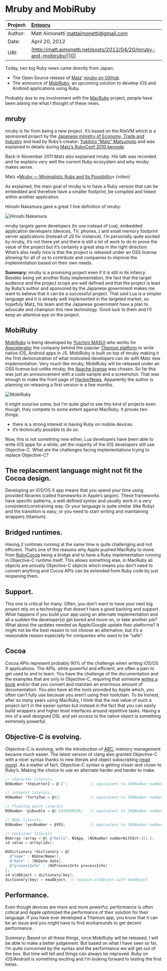 Mruby and MobiRuby
==================

| Project: | [Entooru](https://www.github.com/kyrylo/entooru/)
|:---------|:-----------------------------------------------------------------
| Author:  | Matt Aimonetti <mattaimonetti@gmail.com>
| Date:    | April 20, 2012
| URI:     | [http://matt.aimonetti.net/posts/2012/04/20/mruby-and-mobiruby/][0]


Today, two big Ruby news came directly from Japan:

* The Open Source release of [Matz][4]’ [mruby on GitHub][5].
* The announce of [MobiRuby][6], an upcoming solution to develop iOS and Android
  applications using Ruby.

Probably due to my involvement with the [MacRuby][7] project, people have been asking
me what I thought of these news.

mruby
-----

mruby is far from being a new project. It’s based on the RiteVM which is a
sponsored project by the [Japanese ministry of Economy, Trade and Industry][8] and
lead by Ruby’s creator: [Yukihiro “Matz” Matsumoto][4] and was explained in details
during [Matz’s RubyConf 2010 keynote][9].

Back in November 2011 Matz also explained mruby. His talk was recorded and he
explains very well the current Ruby ecosystem and why mruby makes sense.

Matz «[Mruby — Minimalistic Ruby and Its Possibility][1]» (video)

As explained, the main goal of mruby is to have a Ruby version that can be
embedded and therefore have a smaller footprint, be compiled and linked within
another application.

Hiroshi Nakamura gave a great 1 line definition of mruby:

![Hiroshi Nakamura][2]

mruby targets game developers (to use instead of Lua), embedded application
developers (devices, TV, phones..) and small memory footprint server
applications (instead of JS for instance). I’m personally quite excited by
mruby, it’s not there yet and there is still a lot of work to do to prove the
value of the project but it’s certainly a great step in the right direction.
What’s also really nice is that the project is released under an OSS license
allowing for all of us to contribute and companies to improve the implementation
based on their own needs.

**Summary:** mruby is a promising project even if it is still in its infancy.
Besides being yet another Ruby implementation, the fact that the target audience
and the project scope are well defined and that the project is lead by Ruby’s
author and sponsored by the Japanese government makes me want to believe that it
can be a successful project. That said Lua is a simpler language and it is
already well implemented in the targeted market, so hopefuly Matz, his team and
the Japanese government have a plan to advocate and champion this new technology.
Good luck to them and I’ll keep an attentive eye on the project.

MobiRuby
--------

[MobiRuby][6] is being developed by [Yuichiro MASUI][10] who works for [Appcelerator][11] the
company behind the popular [Titanium platform][12] to write native iOS, Android apps
in JS. MobiRuby is built on top of mruby making it the first demonstration of
what motivated developers can do with Matz new implementation. Very much like
mruby, MobiRuby will be released under an OSS license but unlike mruby, the
[Apache license][13] was chosen. So far this was just an announcement with a code
sample and a screenshot. That was enough to make the front page of [HackerNews][14].
Apparently the author is planning on releasing a first version in a few months.

![MobiRuby][3]

It might surprise some, but I’m quite glad to see this kind of projects even
though, they compete to some extent against MacRuby. It proves two things:

* there is a strong interest in having Ruby on mobile devices.
* it’s technically possible to do so.

Now, this is not something new either, Lua developers have been able to write
iOS apps for a while, yet the majority of the iOS developers still use
Objective-C. What are the challenges facing implementations trying to replace
Objective-C?

The replacement language might not fit the Cocoa design.
--------------------------------------------------------

Developing an iOS/OS X app means that you spend your time using provided
libraries (called frameworks in Apple’s jargon). These frameworks have specific
patterns, a well defined syntax and usually work in a very
consistent/constraining way. Or your language is quite similar (like Ruby) and
the transition is easy, or you need to start writing and maintaining wrappers
(titanium).

Bridged runtimes.
-----------------

Having 2 runtimes running at the same time is quite challenging and not
efficient. That’s one of the reasons why Apple pushed MacRuby to move from
[RubyCocoa][15] being a bridge and to have a Ruby implementation running in
Objective-C runtime itself. This allows something else, in MacRuby all objects
are actually Objective-C objects which means you don’t need to convert anything
and Cocoa APIs can be extended from Ruby code by just reopening them.

Support.
--------

This one is critical for many. Often, you don’t want to have your next big
project rely on a technology that doesn’t have a good backing and support. What
happens if you build your app using an alternate implementation and all a sudden
the developer(s) get bored and move on, or take another job? What about the
updates needed as Apple/Google update their platforms? It might not be the best
reason to not choose an alternative, but it’s a reasonable reason especially for
companies who want to be “safe”.

Cocoa
-----

Cocoa APIs represent probably 90% of the challenge when writing iOS/OS X
applications. The APIs, while powerful and efficient, are often a pain to get
used to and to learn. You have the challenge of the documentation and the
examples that are only in Objective-C, requiring that someone [writes a book][16]
and/or that you convert and maintain an enormous amount of documentation.
You also have all the tools provided by Apple which, you often can’t fully use
because you aren’t using their toolchain. To be honest, after so many years
using MacRuby, I think that the real value of such a project isn’t in the easier
syntax but instead in the fact that you can easily build wrappers and higher
level interfaces around repetitive tasks. Having a mix of a well designed DSL
and yet access to the native object is something extremely powerful.

Objective-C is evolving.
------------------------

Objective-C is evolving, with the introduction of [ARC][17], memory management became
much easier. The latest version of clang also granted Objective-C with a nicer
syntax thanks to new literals and object subscripting ([read more][18]). As a matter
of fact, Objective-C syntax is getting closer and closer to Ruby’s. Making the
choice to use an alternate harder and harder to make.

``` objective-c
// character literals.
NSNumber *theLetterZ = @'Z';          // equivalent to [NSNumber numberWithChar:'Z']

// integral literals.
NSNumber *fortyTwo = @42;             // equivalent to [NSNumber numberWithInt:42]

// floating point literals.
NSNumber *piDouble = @3.1415926535;   // equivalent to [NSNumber numberWithDouble:3.1415926535]

// BOOL literals.
NSNumber *yesNumber = @YES;           // equivalent to [NSNumber numberWithBool:YES]

// Container literals
NSArray *array = @[ @"Hello", NSApp, [NSNumber numberWithInt:42] ];
id value = array[idx];

NSDictionary *dictionary = @{
  @"name" : NSUserName(),
  @"date" : [NSDate date],
  @"processInfo" : [NSProcessInfo processInfo]
};
id oldObject = dictionary[key];
dictionary[key] = newObject; // replace oldObject with newObject
```

Performance.
------------

Even though devices are more and more powerful, performance is often critical
and Apple optimized the performance of their solution for their language. If you
have ever developed a Titanium app, you know that it can be an issue and you
might have to find workarounds to get decent performance.

Summary: Based on all these things, once MobiRuby will be released, I will be
able to make a better judgement. But based on what I have seen so far, I’m quite
concerned by the syntax and the performance we will get out of the box. But time
will tell and things can always be improved. Ruby on iOS/Android is something
exciting and I’m looking forward to testing the first betas.

[0]: http://matt.aimonetti.net/posts/2012/04/20/mruby-and-mobiruby/
[1]: http://youtu.be/sB-IifjyeLI "Part 2"
[2]: http://img-fotki.yandex.ru/get/4911/98991937.9/0_7640e_86148582_orig
[3]: http://img-fotki.yandex.ru/get/9/98991937.9/0_7640d_d0bd2d30_orig
[4]: http://en.wikipedia.org/wiki/Yukihiro_Matsumoto
[5]: https://github.com/mruby/mruby
[6]: http://mobiruby.org/
[7]: http://macruby.org/
[8]: http://www.meti.go.jp/english/
[9]: http://www.slideshare.net/yukihiro_matz/rubyconf-2010-keynote-by-matz
[10]: https://github.com/masuidrive
[11]: http://www.appcelerator.com/
[12]: http://www.appcelerator.com/platform/titanium-sdk
[13]: http://www.apache.org/licenses/LICENSE-2.0.html
[14]: http://news.ycombinator.com/item?id=3866418
[15]: http://en.wikipedia.org/wiki/RubyCocoa
[16]: http://www.amazon.com/gp/product/1449380379/ref=as_li_ss_tl?ie=UTF8&tag=merbist-20&linkCode=as2&camp=1789&creative=390957&creativeASIN=1449380379
[17]: http://developer.apple.com/library/ios/#releasenotes/ObjectiveC/RN-TransitioningToARC/Introduction/Introduction.html
[18]: http://clang.llvm.org/docs/ObjectiveCLiterals.html
